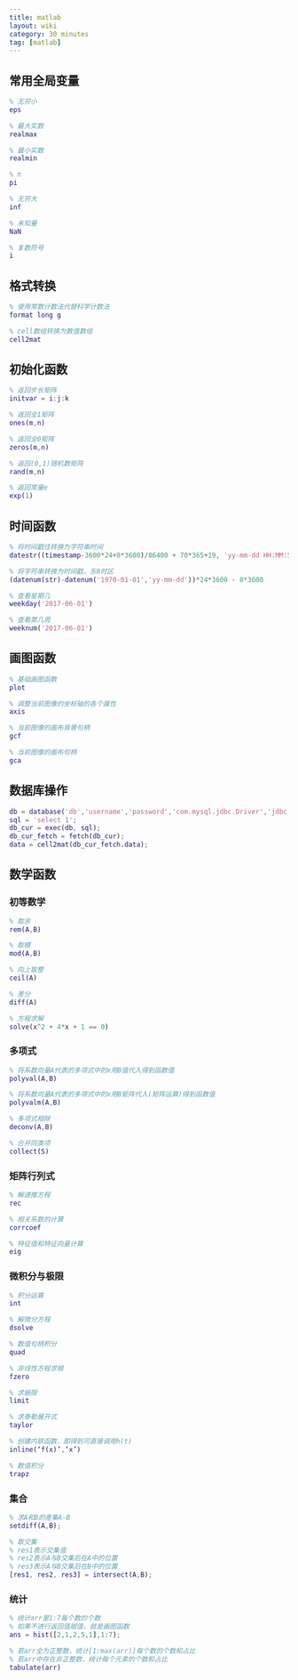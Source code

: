 ```yaml
---
title: matlab
layout: wiki
category: 30 minutes
tag: [matlab]
---
```


## 常用全局变量

~~~Matlab
% 无穷小
eps

% 最大实数
realmax

% 最小实数
realmin

% π
pi

% 无穷大
inf

% 未知量
NaN

% 复数符号
i


~~~


## 格式转换

~~~Matlab
% 使用常数计数法代替科学计数法
format long g

% cell数组转换为数值数组
cell2mat
~~~

## 初始化函数

~~~Matlab
% 返回步长矩阵
initvar = i:j:k

% 返回全1矩阵
ones(m,n)

% 返回全0矩阵
zeros(m,n)

% 返回(0,1)随机数矩阵
rand(m,n)

% 返回常量e
exp(1)
~~~


## 时间函数

~~~Matlab
% 将时间戳住转换为字符串时间
datestr((timestamp-3600*24+8*3600)/86400 + 70*365+19, 'yy-mm-dd HH:MM:SS')

% 将字符串转换为时间戳，东8时区
(datenum(str)-datenum('1970-01-01','yy-mm-dd'))*24*3600 - 8*3600

% 查看星期几
weekday('2017-06-01')

% 查看第几周
weeknum('2017-06-01')
~~~

## 画图函数

~~~Matlab
% 基础画图函数
plot

% 调整当前图像的坐标轴的各个属性
axis

% 当前图像的画布背景句柄
gcf

% 当前图像的画布句柄
gca
~~~


## 数据库操作

~~~Matlab
db = database('db','username','password','com.mysql.jdbc.Driver','jdbc:mysql://127.0.0.1:3306/db');
sql = 'select 1';
db_cur = exec(db, sql);
db_cur_fetch = fetch(db_cur); 
data = cell2mat(db_cur_fetch.data);
~~~


## 数学函数


### 初等数学

~~~Matlab
% 取余
rem(A,B)

% 取模
mod(A,B)

% 向上取整
ceil(A)

% 差分
diff(A)

% 方程求解
solve(x^2 + 4*x + 1 == 0)
~~~

### 多项式

~~~Matlab
% 将系数向量A代表的多项式中的x用B值代入得到函数值
polyval(A,B)

% 将系数向量A代表的多项式中的x用B矩阵代入(矩阵运算)得到函数值
polyvalm(A,B)

% 多项式相除
deconv(A,B)

% 合并同类项
collect(S)
~~~

### 矩阵行列式

~~~Matlab
% 解递推方程
rec

% 相关系数的计算
corrcoef

% 特征值和特征向量计算
eig
~~~


### 微积分与极限

~~~Matlab
% 积分运算
int

% 解微分方程
dsolve

% 数值句柄积分
quad

% 非线性方程求根
fzero

% 求极限
limit

% 求泰勒展开式
taylor

% 创建内联函数，即得到可直接调用h(t)
inline(‘f(x)’,‘x’)

% 数值积分
trapz
~~~

### 集合

~~~Matlab
% 求A和B的差集A-B
setdiff(A,B);

% 取交集
% res1表示交集值
% res2表示A与B交集后在A中的位置
% res3表示A与B交集后在B中的位置
[res1, res2, res3] = intersect(A,B);
~~~


### 统计

~~~Matlab
% 统计arr里1:7每个数的个数
% 如果不进行返回值赋值，就是画图函数
ans = hist([2,1,2,5,1],1:7);

% 若arr全为正整数，统计[1:max(arr)]每个数的个数和占比
% 若arr中存在非正整数，统计每个元素的个数和占比
tabulate(arr)
~~~

